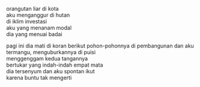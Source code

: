 orangutan liar di kota  
aku menganggur di hutan  
di iklim investasi  
aku yang menanam modal  
dia yang menuai badai

pagi ini dia mati di koran
berikut pohon-pohonnya di pembangunan
dan aku termangu, menguburkannya di puisi  
menggenggam kedua tangannya  
bertukar yang indah-indah empat mata  
dia tersenyum dan aku spontan ikut  
karena buntu tak mengerti